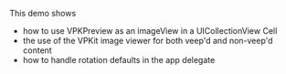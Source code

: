 This demo shows     
- how to use VPKPreview as an imageView in a UICollectionView Cell  
- the use of the VPKit image viewer for both veep'd and non-veep'd content  
- how to handle rotation defaults in the app delegate
